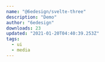 ```yaml
---
name: "@6edesign/svelte-three"
description: "Demo"
author: "6edesign"
downloads: 23
updated: "2021-01-20T04:40:39.253Z"
tags: 
  - ui
  - media
---
```

